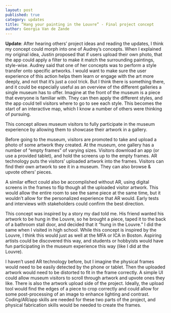 ```yaml
---
layout: post
published: true
category: updates
title: “Hang your painting in the Louvre” - Final project concept
author: Georgia Van de Zande
---
```


**Update**: After hearing others’ project ideas and reading the updates, I think my concept could morph into one of Audrey’s concepts. When I explained my original idea, Justin proposed that if users upload their own photo, that the app could apply a filter to make it match the surrounding paintings, style-wise. Audrey said that one of her concepts was to perform a style transfer onto specific artworks. I would want to make sure the user experience of this action helps them learn or engage with the art more deeply, and not that it’s just a cool trick. But I think there is something there, and it could be especially useful as an overview of the different galleries a single museum has to offer. Imagine at the front of the museum is a piece that everyone is familiar with. They can then apply the different styles, and the app could tell visitors where to go to see each style. This becomes the start of an interactive map, which I know a number of others were thinking of pursuing. 

This concept allows museum visitors to fully participate in the museum experience by allowing them to showcase their artwork in a gallery. 

Before going to the museum, visitors are promoted to take and upload a photo of some artwork they created. At the museum, one gallery has a number of “empty frames” of varying sizes. Visitors download an app (or use a provided tablet), and hold the screens up to the empty frames. AR technology puts the visitors’ uploaded artwork into the frames. Visitors can find their own artwork to see it in a museum. They can also browse & upvote others’ pieces. 

A similar effect could also be accomplished without AR, using digital screens in the frames to flip though all the uploaded visitor artwork. This would allow the entire room to see the same piece at the same time, but it wouldn’t allow for the personalized experience that AR would. Early tests and interviews with stakeholders could confirm the best direction. 

This concept was inspired by a story my dad told me. His friend wanted his artwork to be hung in the Louvre, so he brought a piece, taped it to the back of a bathroom stall door, and decided that it “hung in the Louvre.” I did the same when I visited in high school. While this concept is inspired by the Louvre, I think this would just as well at the MFA or ICA in Boston. Aspiring artists could be discovered this way, and students or hobbyists would have fun participating in the museum experience this way (like I did at the Louvre). 

I haven’t used AR technology before, but I imagine the physical frames would need to be easily detected by the phone or tablet. Then the uploaded artwork would need to be distorted to fit in the frame correctly. A simple UI could allow museum visitors to scroll through artwork and upvote ones they like. There is also the artwork upload side of the project. Ideally, the upload tool would find the edges of a piece to crop correctly and could allow for some post-processing of an image to enhance lighting and contrast. Coding/AR/app skills are needed for these two parts of the project, and physical fabrication skills would be needed to create the frames.

